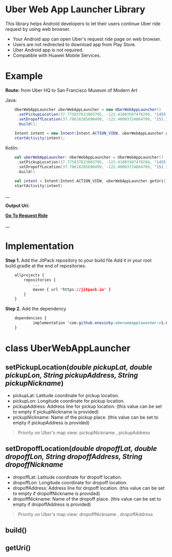 

# Uber Web App Launcher Library

This library helps Android developers to let their users continue Uber ride request by using web browser.

 - Your Android app can open Uber's request ride page on web browser.
 - Users are not redirected to download app from Play Store.
 - Uber Android app is not required. 
 - Compatible with Huawei Mobile Services.

# Example

**Route:**
from Uber HQ to San Francisco Museum of Modern Art

Java:
```java
    UberWebAppLauncher uberWebAppLauncher = new UberWebAppLauncher()  
     .setPickupLocation(37.775837823803705, -122.41803507478294, "1455 Market St #400, San Francisco, CA 94103, United States", "Uber HQ")  
     .setDropoffLocation(37.78618285698499, -122.40003724864789, "151 3rd St, San Francisco, CA 94103, United States", "San Francisco Museum of Modern Art")  
     .build();  
      
    Intent intent = new Intent(Intent.ACTION_VIEW, uberWebAppLauncher.getUri());  
    startActivity(intent);
```

Kotlin:
```kotlin
    val uberWebAppLauncher: UberWebAppLauncher = UberWebAppLauncher()  
     .setPickupLocation(37.775837823803705, -122.41803507478294, "1455 Market St #400, San Francisco, CA 94103, United States", "Uber HQ")  
     .setDropoffLocation(37.78618285698499, -122.40003724864789, "151 3rd St, San Francisco, CA 94103, United States", "San Francisco Museum of Modern Art")  
     .build()  
     
    val intent = Intent(Intent.ACTION_VIEW, uberWebAppLauncher.getUri())  
    startActivity(intent)
```
__

**Output Uri:**

**[Go To Request Ride](https://m.uber.com/looking?drop=%7B%22latitude%22:37.78618285698499,%22longitude%22:-122.40003724864789,%22addressLine1%22:%22San%20Francisco%20Museum%20of%20Modern%20Art%22%7D&pickup=%7B%22latitude%22:37.775837823803705,%22longitude%22:-122.41803507478294,%22addressLine1%22:%22Uber%20HQ%22%7D&vehicle=3bb777a3-7072-4d8c-a8b6-0cd9dcfe650e)**


__

# Implementation

**Step 1.** Add the JitPack repository to your build file
Add it in your root build.gradle at the end of repositories:

```css
	allprojects {
		repositories {
			...
			maven { url 'https://jitpack.io' }
		}
	}
```

**Step 2.** Add the dependency
```css
	dependencies {
	        implementation 'com.github.enesinky:uberwebapplauncher:v1.0'
	}
```


# class UberWebAppLauncher

## **setPickupLocation**(*double pickupLat, double pickupLon, String pickupAddress, String pickupNickname*)

 - pickupLat:  Latitude coordinate for pickup location. 
 - pickupLon: Longitude coordinate for pickup location.
 - pickupAddress: Address line for pickup location. (this value can be set to empty if pickupNickname is provided)
 - pickupNickname: Name of the pickup place. (this value can be set to empty if pickupAddress is provided)

> Priority on Uber's map view: pickupNickname , pickupAddress

## **setDropoffLocation**(*double dropoffLat, double dropoffLon, String dropoffAddress, String dropoffNickname*

 - dropoffLat:  Latitude coordinate for dropoff location. 
 - dropoffLon: Longitude coordinate for dropoff location.
 - dropoffAddress: Address line for dropoff location. (this value can be set to empty if dropoffNickname is provided)
 - dropoffNickname: Name of the dropoff place. (this value can be set to empty if dropoffAddress is provided)

> Priority on Uber's map view: dropoffNickname , dropoffAddress

## **build()**

## **getUri()**


